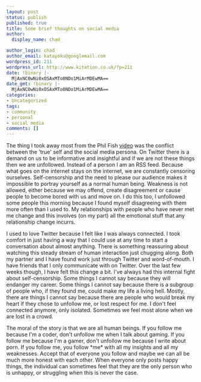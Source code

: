 ```yaml
---
layout: post
status: publish
published: true
title: Some brief thoughts on social media
author:
  display_name: chad

author_login: chad
author_email: katayoku@googlemail.com
wordpress_id: 211
wordpress_url: http://www.kitation.co.uk/?p=211
date: !binary |-
  MjAxNC0wNi0xOSAxMTo0NDo1MiArMDEwMA==
date_gmt: !binary |-
  MjAxNC0wNi0xOSAxMTo0NDo1MiArMDEwMA==
categories:
- Uncategorized
tags:
- community
- personal
- social media
comments: []
---
```

<p>The thing I took away most from the Phil Fish <a href="http://youtu.be/PmTUW-owa2w">video</a> was the conflict between the 'true' self and the social media persona. On Twitter there is a demand on us to be informative and insightful and if we are not these things then we are unfollowed. Instead of a person I am an RSS feed. Because what goes on the internet stays on the internet, we are constantly censoring ourselves. Self-censorship and the need to please our audience makes it impossible to portray yourself as a normal human being. Weakness is not allowed, either because we may offend, create disagreement or cause people to become bored with us and move on. I do this too, I unfollowed some people this morning because I found myself disagreeing with them more often than I used to. My relationships with people who have never met me change and this involves (on my part) all the emotional stuff that any relationship change incurrs. </p>
<p>I used to love Twitter because I felt like I was always connected. I took comfort in just having a way that I could use at any time to start a conversation about almost anything. There is something reassuring about watching this steady stream of human interaction just chugging along. Both my partner and I have found work just through Twitter and word-of-mouth. I have friends that I only communicate with on Twitter. Over the last few weeks though, I have felt this change a bit. I've always had this internal fight about self-censorship. Some things I cannot say because they will endanger my career. Some things I cannot say because there is a subgroup of people who, if they found me, could make my life a living hell. Mostly, there are things I cannot say because there are people who would break my heart if they chose to unfollow me, or lost respect for me. I don't feel connected anymore, only isolated. Sometimes we feel most alone when we are lost in a crowd. </p>
<p>The moral of the story is that we are all human beings. If you follow me because I'm a coder, don't unfollow me when I talk about gaming. If you follow me because I'm a gamer, don't unfollow me because I write about porn. If you follow me, you follow *me* with all my insights and all my weaknesses. Accept that of everyone you follow and maybe we can all be much more honest with each other. When everyone only posts happy things, the individual can sometimes feel that they are the only person who is unhappy, or struggling when this is never the case.</p>
